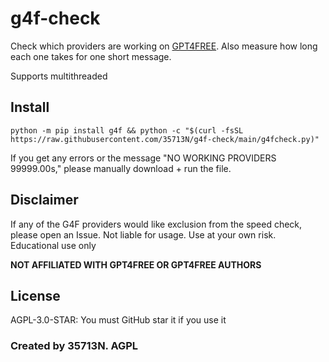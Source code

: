 # g4f-check

Check which providers are working on [GPT4FREE](https://github.com/xtekky/gpt4free). Also measure how long each one takes for one short message.

Supports multithreaded


## Install

```
python -m pip install g4f && python -c "$(curl -fsSL https://raw.githubusercontent.com/35713N/g4f-check/main/g4fcheck.py)"
```

If you get any errors or the message "NO WORKING PROVIDERS 99999.00s," please manually download + run the file.

## Disclaimer

If any of the G4F providers would like exclusion from the speed check, please open an Issue. Not liable for usage. Use at your own risk. Educational use only

**NOT AFFILIATED WITH GPT4FREE OR GPT4FREE AUTHORS**

## License

AGPL-3.0-STAR: You must GitHub star it if you use it

### Created by 35713N. AGPL
